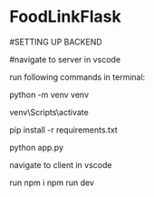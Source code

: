 ﻿# FoodLinkFlask


#SETTING UP BACKEND


#navigate to server in vscode


run following commands in terminal:

python -m venv venv 

venv\Scripts\activate

pip install -r requirements.txt

python app.py



navigate to client in vscode

run 
npm i
npm run dev
